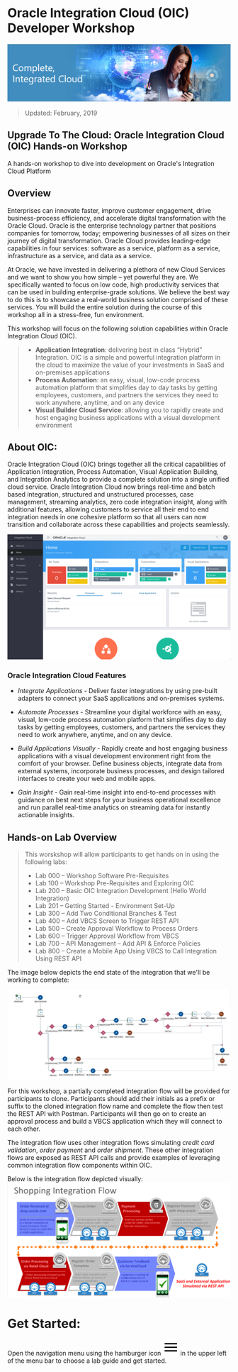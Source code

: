# **Oracle Integration Cloud (OIC) Developer Workshop**

![](images/j2c-logo.png)

> Updated: February, 2019

## **Upgrade To The Cloud: Oracle Integration Cloud (OIC) Hands-on Workshop**
A hands-on workshop to dive into development on Oracle's Integration Cloud Platform

## **Overview**
Enterprises can innovate faster, improve customer engagement, drive business-process efficiency, and accelerate digital transformation with the Oracle Cloud. Oracle is the enterprise technology partner that positions companies for tomorrow, today; empowering businesses of all sizes on their journey of digital transformation. Oracle Cloud provides leading-edge capabilities in four services: software as a service, platform as a service, infrastructure as a service, and data as a service.

At Oracle, we have invested in delivering a plethora of new Cloud Services and we want to show you how simple – yet powerful they are. We specifically wanted to focus on low code, high productivity services that can be used in building enterprise-grade solutions. We believe the best way to do this is to showcase a real-world business solution comprised of these services. You will build the entire solution during the course of this workshop all in a stress-free, fun environment. 

This workshop will focus on the following solution capabilities within Oracle Integration Cloud (OIC).  
> - **Application Integration**: delivering best in class “Hybrid” Integration. OIC is a simple and powerful integration platform in the cloud to maximize the value of your investments in SaaS and on-premises applications
> - **Process Automation**: an easy, visual, low-code process automation platform that simplifies day to day tasks by getting employees, customers, and partners the services they need to work anywhere, anytime, and on any device
> - **Visual Builder Cloud Service**: allowing you to rapidly create and host engaging business applications with a visual development environment 

## **About OIC:**

Oracle Integration Cloud (OIC) brings together all the critical capabilities of Application Integration, Process Automation, Visual Application Building, and Integration Analytics to provide a complete solution into a single unified cloud service. Oracle Integration Cloud now brings real-time and batch based integration, structured and unstructured processes, case management, streaming analytics, zero code integration insight, along with additional features, allowing customers to service all their end to end integration needs in one cohesive platform so that all users can now transition and collaborate across these capabilities and projects seamlessly.

![](images/oic.png)

### **Oracle Integration Cloud Features**

- *Integrate Applications* - Deliver faster integrations by using pre-built adapters to connect your SaaS applications and on-premises systems.

- *Automate Processes* - Streamline your digital workforce with an easy, visual, low-code process automation platform that simplifies day to day tasks by getting employees, customers, and partners the services they need to work anywhere, anytime, and on any device.

- *Build Applications Visually* - Rapidly create and host engaging business applications with a visual development environment right from the comfort of your browser. Define business objects, integrate data from external systems, incorporate business processes, and design tailored interfaces to create your web and mobile apps.

- *Gain Insight* - Gain real-time insight into end-to-end processes with guidance on best next steps for your business operational excellence and run parallel real-time analytics on streaming data for instantly actionable insights. 

## **Hands-on Lab Overview**

> This worskshop will allow participants to get hands on in using the following labs:
> - Lab 000 – Workshop Software Pre-Requisites
> - Lab 100 – Workshop Pre-Requisites and Exploring OIC 
> - Lab 200 – Basic OIC Integration Development (Hello World Integration)
> - Lab 201 – Getting Started - Environment Set-Up
> - Lab 300 – Add Two Conditional Branches & Test
> - Lab 400 – Add VBCS Screen to Trigger REST API
> - Lab 500 – Create Approval Workflow to Process Orders
> - Lab 600 – Trigger Approval Workflow from VBCS
> - Lab 700 – API Management – Add API & Enforce Policies
> - Lab 800 – Create a Mobile App Using VBCS to Call Integration Using REST API

The image below depicts the end state of the integration that we'll be working to complete:

![](images/oic-flow-image.png)

For this workshop, a partially completed integration flow will be provided for participants to clone. Participants should add their initials as a prefix or suffix to the cloned integration flow name and complete the flow then test the REST API with Postman. Participants will then go on to create an approval process and build a VBCS application which they will connect to each other.

The integration flow uses other integration flows simulating *credit card validation*, *order payment* and *order shipment*. These other integration flows are exposed as REST API calls and provide examples of leveraging common integration flow components within OIC.

Below is the integration flow depicted visually:
![](images/shopping_integration_flow.png)


# **Get Started:** 
Open the navigation menu using the hamburger icon <img src="images/menu.svg"> in the upper left of the menu bar to choose a lab guide and get started.